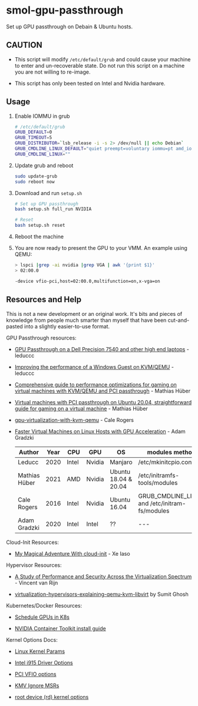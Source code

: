 # smol-gpu-passthrough

Set up GPU passthrough on Debain &amp; Ubuntu hosts.

## CAUTION

- This script will modify `/etc/default/grub` and could cause your machine to enter and un-recoverable state. Do not run this script on a machine you are not willing to re-image.

- This script has only been tested on Intel and Nvidia hardware. 

## Usage

1. Enable IOMMU in grub

    ```bash
    # /etc/default/grub
    GRUB_DEFAULT=0
    GRUB_TIMEOUT=5
    GRUB_DISTRIBUTOR=`lsb_release -i -s 2> /dev/null || echo Debian`
    GRUB_CMDLINE_LINUX_DEFAULT="quiet preempt=voluntary iommu=pt amd_iommu=on intel_iommu=on"
    GRUB_CMDLINE_LINUX=""
    ```
2. Update grub and reboot

    ```bash
    sudo update-grub
    sudo reboot now
    ``` 
    
3. Download and run `setup.sh`

    ```bash
    # Set up GPU passthrough
    bash setup.sh full_run NVIDIA

    # Reset 
    bash setup.sh reset
    ```

4. Reboot the machine


5. You are now ready to present the GPU to your VMM. An example using QEMU:

    ```bash
    > lspci |grep -ai nvidia |grep VGA | awk '{print $1}'
    > 02:00.0
    ```
    
    ```bash
    -device vfio-pci,host=02:00.0,multifunction=on,x-vga=on
    ```


## Resources and Help

This is not a new development or an original work. It's bits and pieces of knowledge from people much smarter than myself that have been cut-and-pasted into a slightly easier-to-use format.

GPU Passthrough resources:

- [GPU Passthrough on a Dell Precision 7540 and other high end laptops](https://leduccc.medium.com/simple-dgpu-passthrough-on-a-dell-precision-7450-ebe65b2e648e) - leduccc

- [Improving the performance of a Windows Guest on KVM/QEMU](https://leduccc.medium.com/improving-the-performance-of-a-windows-10-guest-on-qemu-a5b3f54d9cf5) - leduccc

- [Comprehensive guide to performance optimizations for gaming on virtual machines with KVM/QEMU and PCI passthrough](https://mathiashueber.com/performance-tweaks-gaming-on-virtual-machines/) - Mathias Hüber

- [Virtual machines with PCI passthrough on Ubuntu 20.04, straightforward guide for gaming on a virtual machine](https://mathiashueber.com/pci-passthrough-ubuntu-2004-virtual-machine/) - Mathias Hüber

- [gpu-virtualization-with-kvm-qemu](https://medium.com/@calerogers/gpu-virtualization-with-kvm-qemu-63ca98a6a172) - Cale Rogers

- [Faster Virtual Machines on Linux Hosts with GPU Acceleration](https://adamgradzki.com/2020/04/06/faster-virtual-machines-linux/) - Adam Gradzki

  |Author| Year |CPU | GPU | OS | modules method | pci-ids medthod |
  |--|--|--|--|--|--|--|
  | Leducc | 2020 | Intel | Nvidia | Manjaro |/etc/mkinitcpio.conf |GRUB_CMDLINE_LINUX_DEFAULT| 
  | Mathias Hüber | 2021 | AMD | Nvidia | Ubuntu 18.04 & 20.04 | /etc/initramfs-tools/modules|GRUB_CMDLINE_LINUX_DEFAULT and /etc/initramfs-tools/scripts/init-top/vfio.sh|
  | Cale Rogers | 2016 | Intel | Nvidia | Ubuntu 16.04 | GRUB_CMDLINE_LINUX and /etc/initram-fs/modules|/etc/modprobe.d/local.conf|
  | Adam Gradzki | 2020 | Intel | Intel | ?? | ---| created by i915-GVTg_V5_2 |

Cloud-Init Resources:

- [My Magical Adventure With cloud-init](https://christine.website/blog/cloud-init-2021-06-04) - Xe Iaso

Hypervisor Resources:

- [A Study of Performance and Security Across the Virtualization Spectrum](https://repository.tudelft.nl/islandora/object/uuid:34b3732e-2960-4374-94a2-1c1b3f3c4bd5/datastream/OBJ/download) - Vincent van Rijn

- [virtualization-hypervisors-explaining-qemu-kvm-libvirt](https://sumit-ghosh.com/articles/virtualization-hypervisors-explaining-qemu-kvm-libvirt/) by Sumit Ghosh

Kubernetes/Docker Resources:

- [Schedule GPUs in K8s](https://kubernetes.io/docs/tasks/manage-gpus/scheduling-gpus/#deploying-amd-gpu-device-plugin)

- [NVIDIA Container Toolkit install guide](https://docs.nvidia.com/datacenter/cloud-native/container-toolkit/install-guide.html)

Kernel Options Docs:

- [Linux Kernel Params](https://www.kernel.org/doc/html/latest/admin-guide/kernel-parameters.html)

- [Intel i915 Driver Options](https://www.kernel.org/doc/html/latest/gpu/i915.html?highlight=vfio%20pci)

- [PCI VFIO options](https://www.kernel.org/doc/html/latest/driver-api/vfio-pci-device-specific-driver-acceptance.html?highlight=vfio%20pci)

- [KMV Ignore MSRs](https://www.kernel.org/doc/html/latest/virt/kvm/x86/msr.html?highlight=kvm%20ignore%20msrs)

- [root device (rd) kernel options](https://man7.org/linux/man-pages/man7/dracut.cmdline.7.html)
